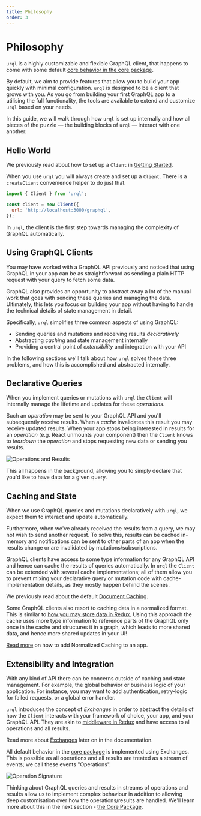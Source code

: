 ```yaml
---
title: Philosophy
order: 3
---
```


# Philosophy

`urql` is a highly customizable and flexible GraphQL client, that happens to come with some default
[core behavior in the core package](./core-package.md).

By default, we aim to provide features that allow you to build your app quickly with minimal
configuration. `urql` is designed to be a client that grows with you. As you go from building your first
GraphQL app to a utilising the full functionality, the tools are available to extend and customize `urql` based on
your needs.

In this guide, we will walk through how `urql` is set up internally and how all pieces of the puzzle
— the building blocks of `urql` — interact with one another.

## Hello World

We previously read about how to set up a `Client` in [Getting
Started](../basics/getting-started.md).

When you use `urql` you will always create and set up a `Client`. There is a `createClient`
convenience helper to do just that.

```js
import { Client } from 'urql';

const client = new Client({
  url: 'http://localhost:3000/graphql',
});
```

In `urql`, the client is the first step towards managing the complexity of GraphQL automatically.

## Using GraphQL Clients

You may have worked with a GraphQL API previously and noticed that using GraphQL in your app can be
as straightforward as sending a plain HTTP request with your query to fetch some data.

GraphQL also provides an opportunity to abstract away a lot of the manual work that goes with
sending these queries and managing the data. Ultimately, this lets you focus on building
your app without having to handle the technical details of state management in detail.

Specifically, `urql` simplifies three common aspects of using GraphQL:

- Sending queries and mutations and receiving results _declaratively_
- Abstracting _caching_ and state management internally
- Providing a central point of _extensibility_ and integration with your API

In the following sections we'll talk about how `urql` solves these three problems, and how this is
accomplished and abstracted internally.

## Declarative Queries

When you implement queries or mutations with `urql` the `Client` will internally manage the
lifetime and updates for these _operations_.

Such an _operation_ may be sent to your GraphQL API and you'll subsequently receive results.
When a _cache_ invalidates this result you may receive updated results. When your app
stops being interested in results for an _operation_ (e.g. React unmounts your component) then
the `Client` knows to _teardown_ the _operation_ and stops requesting new data or sending you
results.

![Operations and Results](../assets/urql-event-hub.png)

This all happens in the background, allowing you to simply declare that you'd like to have data for a given
query.

## Caching and State

When we use GraphQL queries and mutations declaratively with `urql`, we expect them to interact
and update automatically.

Furthermore, when we've already received the results from a query, we may not wish to send another request. To solve this, results can be cached in-memory and notifications can be sent to other parts of an app when the results change or
are invalidated by mutations/subscriptions.

GraphQL clients have access to some type information for any GraphQL API and hence can
cache the results of queries automatically. In `urql` the `Client` can be extended with several
cache implementations; all of them allow you to prevent mixing your declarative query or mutation
code with cache-implementation details, as they mostly happen behind the scenes.

We previously read about the default [Document Caching](../basics/document-caching.md).

Some GraphQL clients also resort to caching data in a normalized format. This is similar to
[how you may store data in Redux.](https://redux.js.org/recipes/structuring-reducers/normalizing-state-shape/)
Using this approach the cache uses more type information to reference parts of the GraphQL only once
in the cache and structures it in a graph, which leads to more shared data, and hence more shared
updates in your UI!

[Read more](../graphcache/normalized-caching.md) on how to add Normalized Caching to an app.

## Extensibility and Integration

With any kind of API there can be concerns outside of caching and state management. For example,
the global behavior or business logic of your application. For instance, you may want to add authentication, retry-logic for failed requests, or a global
error handler.

`urql` introduces the concept of _Exchanges_ in order to abstract the details of how the `Client` interacts with
your framework of choice, your app, and your GraphQL API. They are akin to
[middleware in Redux](https://redux.js.org/advanced/middleware) and have access to all operations
and all results.

Read more about [Exchanges](./exchanges.md) later on in the documentation.

All default behavior in the [core package](./core-package.md) is implemented using
Exchanges. This is possible as all operations and all results are treated as a stream
of events; we call these events "Operations".

![Operation Signature](../assets/urql-signals.png)

Thinking about GraphQL queries and results in
streams of operations and results allow us to implement complex behaviour in addition to allowing deep customisation over how the operations/results are handled. We'll learn more about this in the next section - [the Core Package](./core-package.md).
